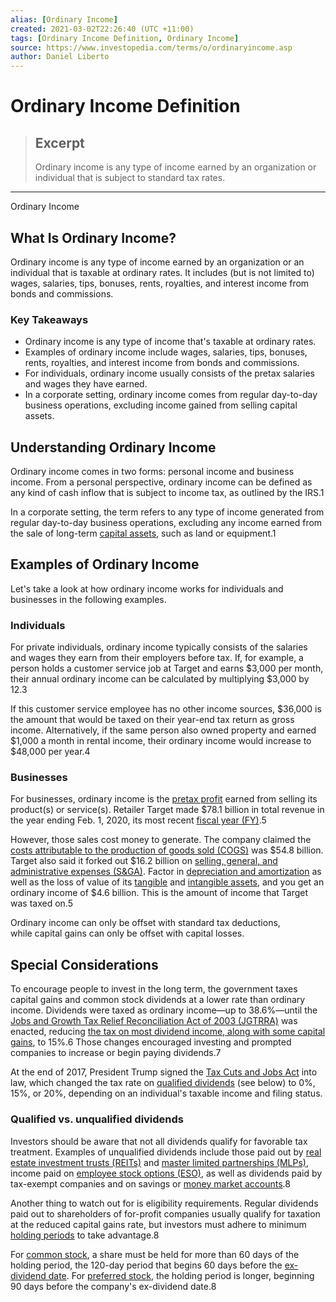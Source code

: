 ```yaml
---
alias: [Ordinary Income]
created: 2021-03-02T22:26:40 (UTC +11:00)
tags: [Ordinary Income Definition, Ordinary Income]
source: https://www.investopedia.com/terms/o/ordinaryincome.asp
author: Daniel Liberto
---
```


# Ordinary Income Definition

> ## Excerpt
> Ordinary income is any type of income earned by an organization or individual that is subject to standard tax rates.

---

Ordinary Income
## What Is Ordinary Income?

Ordinary income is any type of income earned by an organization or an individual that is taxable at ordinary rates. It includes (but is not limited to) wages, salaries, tips, bonuses, rents, royalties, and interest income from bonds and commissions.

### Key Takeaways

-   Ordinary income is any type of income that's taxable at ordinary rates.
-   Examples of ordinary income include wages, salaries, tips, bonuses, rents, royalties, and interest income from bonds and commissions.
-   For individuals, ordinary income usually consists of the pretax salaries and wages they have earned.
-   In a corporate setting, ordinary income comes from regular day-to-day business operations, excluding income gained from selling capital assets.

## Understanding Ordinary Income

Ordinary income comes in two forms: personal income and business income. From a personal perspective, ordinary income can be defined as any kind of cash inflow that is subject to income tax, as outlined by the IRS.1

In a corporate setting, the term refers to any type of income generated from regular day-to-day business operations, excluding any income earned from the sale of long-term [capital assets](https://www.investopedia.com/terms/c/capitalasset.asp), such as land or equipment.1

## Examples of Ordinary Income

Let's take a look at how ordinary income works for individuals and businesses in the following examples.

### Individuals

For private individuals, ordinary income typically consists of the salaries and wages they earn from their employers before tax. If, for example, a person holds a customer service job at Target and earns $3,000 per month, their annual ordinary income can be calculated by multiplying $3,000 by 12.3

If this customer service employee has no other income sources, $36,000 is the amount that would be taxed on their year-end tax return as gross income. Alternatively, if the same person also owned property and earned $1,000 a month in rental income, their ordinary income would increase to $48,000 per year.4

### Businesses

For businesses, ordinary income is the [pretax profit](https://www.investopedia.com/terms/p/profitbeforetax.asp) earned from selling its product(s) or service(s). Retailer Target made $78.1 billion in total revenue in the year ending Feb. 1, 2020, its most recent [fiscal year (FY)](https://www.investopedia.com/terms/f/fiscalyear.asp).5

However, those sales cost money to generate. The company claimed the [costs attributable to the production of goods sold (COGS)](https://www.investopedia.com/terms/c/cogs.asp) was $54.8 billion. Target also said it forked out $16.2 billion on [selling, general, and administrative expenses (S&GA)](https://www.investopedia.com/terms/s/sga.asp). Factor in [depreciation and amortization](https://www.investopedia.com/terms/d/depreciation-depletion-and-amortization.asp) as well as the loss of value of its [tangible](https://www.investopedia.com/terms/t/tangibleasset.asp) and [intangible assets](https://www.investopedia.com/terms/i/intangibleasset.asp), and you get an ordinary income of $4.6 billion. This is the amount of income that Target was taxed on.5

Ordinary income can only be offset with standard tax deductions, while capital gains can only be offset with capital losses.

## Special Considerations

To encourage people to invest in the long term, the government taxes capital gains and common stock dividends at a lower rate than ordinary income. Dividends were taxed as ordinary income—up to 38.6%—until the [Jobs and Growth Tax Relief Reconciliation Act of 2003 (JGTRRA)](https://www.investopedia.com/terms/j/jgtrra.asp) was enacted, reducing [the tax on most dividend income, along with some capital gains](https://www.investopedia.com/ask/answers/033015/there-difference-between-capital-gains-and-dividend-income.asp), to 15%.6 Those changes encouraged investing and prompted companies to increase or begin paying dividends.7

At the end of 2017, President Trump signed the [Tax Cuts and Jobs Act](https://www.investopedia.com/taxes/how-gop-tax-bill-affects-you/) into law, which changed the tax rate on [qualified dividends](https://www.investopedia.com/terms/q/qualifieddividend.asp) (see below) to 0%, 15%, or 20%, depending on an individual's taxable income and filing status.

### Qualified vs. unqualified dividends

Investors should be aware that not all dividends qualify for favorable tax treatment. Examples of unqualified dividends include those paid out by [real estate investment trusts (REITs)](https://www.investopedia.com/terms/r/reit.asp) and [master limited partnerships (MLPs)](https://www.investopedia.com/terms/m/mlp.asp), income paid on [employee stock options (ESO)](https://www.investopedia.com/terms/e/eso.asp), as well as dividends paid by tax-exempt companies and on savings or [money market accounts](https://www.investopedia.com/terms/m/moneymarketaccount.asp).8

Another thing to watch out for is eligibility requirements. Regular dividends paid out to shareholders of for-profit companies usually qualify for taxation at the reduced capital gains rate, but investors must adhere to minimum [holding periods](https://www.investopedia.com/terms/h/holdingperiod.asp) to take advantage.8

For [common stock](https://www.investopedia.com/terms/c/commonstock.asp), a share must be held for more than 60 days of the holding period, the 120-day period that begins 60 days before the [ex-dividend date](https://www.investopedia.com/terms/e/ex-dividend.asp). For [preferred stock](https://www.investopedia.com/terms/p/preferredstock.asp), the holding period is longer, beginning 90 days before the company's ex-dividend date.8
